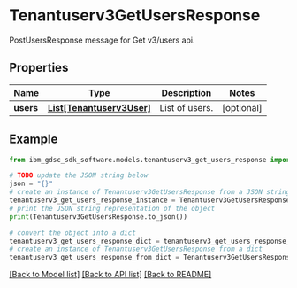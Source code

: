 # Tenantuserv3GetUsersResponse

PostUsersResponse message for Get v3/users api.

## Properties

Name | Type | Description | Notes
------------ | ------------- | ------------- | -------------
**users** | [**List[Tenantuserv3User]**](Tenantuserv3User.md) | List of users. | [optional] 

## Example

```python
from ibm_gdsc_sdk_software.models.tenantuserv3_get_users_response import Tenantuserv3GetUsersResponse

# TODO update the JSON string below
json = "{}"
# create an instance of Tenantuserv3GetUsersResponse from a JSON string
tenantuserv3_get_users_response_instance = Tenantuserv3GetUsersResponse.from_json(json)
# print the JSON string representation of the object
print(Tenantuserv3GetUsersResponse.to_json())

# convert the object into a dict
tenantuserv3_get_users_response_dict = tenantuserv3_get_users_response_instance.to_dict()
# create an instance of Tenantuserv3GetUsersResponse from a dict
tenantuserv3_get_users_response_from_dict = Tenantuserv3GetUsersResponse.from_dict(tenantuserv3_get_users_response_dict)
```
[[Back to Model list]](../README.md#documentation-for-models) [[Back to API list]](../README.md#documentation-for-api-endpoints) [[Back to README]](../README.md)



